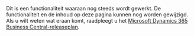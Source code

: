 Dit is een functionaliteit waaraan nog steeds wordt gewerkt. De functionaliteit en de inhoud op deze pagina kunnen nog worden gewijzigd. Als u wilt weten wat eraan komt, raadpleegt u het [Microsoft Dynamics 365 Business Central-releaseplan](https://go.microsoft.com/fwlink/?linkid=2047422).
